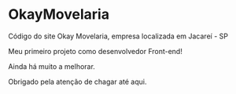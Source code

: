 # OkayMovelaria
Código do site Okay Movelaria, empresa localizada em Jacareí - SP

Meu primeiro projeto como desenvolvedor Front-end!

Ainda há muito a melhorar.

Obrigado pela atenção de chagar até aqui.
